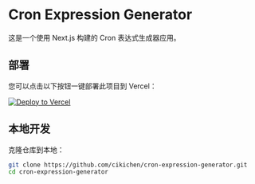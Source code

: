 # Cron Expression Generator

这是一个使用 Next.js 构建的 Cron 表达式生成器应用。

## 部署

您可以点击以下按钮一键部署此项目到 Vercel：

[![Deploy to Vercel](https://vercel.com/button)](https://vercel.com/import/project?template=https://github.com/cikichen/cron-expression-generator)

## 本地开发

克隆仓库到本地：

```bash
git clone https://github.com/cikichen/cron-expression-generator.git
cd cron-expression-generator
